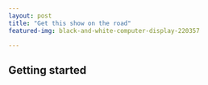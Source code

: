 ```yaml
---
layout: post
title: "Get this show on the road"
featured-img: black-and-white-computer-display-220357

---
```


## Getting started